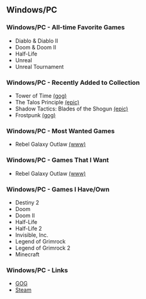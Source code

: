 ## Windows/PC

### Windows/PC - All-time Favorite Games

- Diablo & Diablo II
- Doom & Doom II
- Half-Life
- Unreal
- Unreal Tournament

### Windows/PC - Recently Added to Collection

- Tower of Time [(gog)](https://www.gog.com/game/tower_of_time)
- The Talos Principle [(epic)](https://www.epicgames.com/store/en-US/product/the-talos-principle/home)
- Shadow Tactics: Blades of the Shogun [(epic)](https://www.epicgames.com/store/en-US/product/shadow-tactics/home)
- Frostpunk [(gog)](https://www.gog.com/game/frostpunk)

### Windows/PC - Most Wanted Games

- Rebel Galaxy Outlaw [(www)](https://rebel-galaxy.com/)

### Windows/PC - Games That I Want

- Rebel Galaxy Outlaw [(www)](https://rebel-galaxy.com/)

### Windows/PC - Games I Have/Own

- Destiny 2
- Doom
- Doom II
- Half-Life
- Half-Life 2
- Invisible, Inc.
- Legend of Grimrock
- Legend of Grimrock 2
- Minecraft

### Windows/PC - Links

- [GOG](https://www.gog.com/)
- [Steam](https://store.steampowered.com/)


